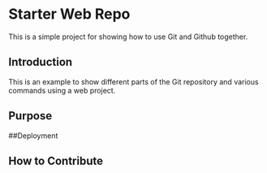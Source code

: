 # Starter Web Repo

This is a simple project for showing how to use Git and Github together.

## Introduction

This is an example to show different parts of the Git repository and various commands using a web project.

## Purpose

##Deployment

## How to Contribute